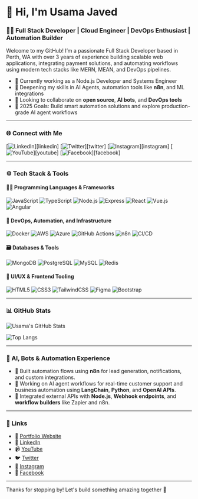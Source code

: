 # 👋 Hi, I'm Usama Javed

### 🧑‍💻 Full Stack Developer | Cloud Engineer | DevOps Enthusiast | Automation Builder

Welcome to my GitHub! I’m a passionate Full Stack Developer based in Perth, WA with over 3 years of experience building scalable web applications, integrating payment solutions, and automating workflows using modern tech stacks like MERN, MEAN, and DevOps pipelines.

- 🔭 Currently working as a Node.js Developer and Systems Engineer
- 🌱 Deepening my skills in AI Agents, automation tools like **n8n**, and ML integrations
- 👯 Looking to collaborate on **open source**, **AI bots**, and **DevOps tools**
- 🥅 2025 Goals: Build smart automation solutions and explore production-grade AI agent workflows

---

### 🌐 Connect with Me

[![LinkedIn](https://cdn.jsdelivr.net/npm/simple-icons@v3/icons/linkedin.svg)][linkedin]
[![Twitter](https://cdn.jsdelivr.net/npm/simple-icons@v3/icons/twitter.svg)][twitter]
[![Instagram](https://cdn.jsdelivr.net/npm/simple-icons@v3/icons/instagram.svg)][instagram]
[![YouTube](https://cdn.jsdelivr.net/npm/simple-icons@v3/icons/youtube.svg)][youtube]
[![Facebook](https://cdn.jsdelivr.net/npm/simple-icons@v3/icons/facebook.svg)][facebook]

---

### ⚙️ Tech Stack & Tools

#### 👨‍💻 Programming Languages & Frameworks
![JavaScript](https://img.shields.io/badge/-JavaScript-black?style=flat-square&logo=javascript)
![TypeScript](https://img.shields.io/badge/-TypeScript-3178C6?style=flat-square&logo=typescript)
![Node.js](https://img.shields.io/badge/-Node.js-339933?style=flat-square&logo=node.js)
![Express](https://img.shields.io/badge/-Express-black?style=flat-square&logo=express)
![React](https://img.shields.io/badge/-React-20232A?style=flat-square&logo=react)
![Vue.js](https://img.shields.io/badge/-Vue.js-42b883?style=flat-square&logo=vue.js)
![Angular](https://img.shields.io/badge/-Angular-DD0031?style=flat-square&logo=angular)

#### 🧰 DevOps, Automation, and Infrastructure
![Docker](https://img.shields.io/badge/-Docker-2496ED?style=flat-square&logo=docker)
![AWS](https://img.shields.io/badge/-AWS-232F3E?style=flat-square&logo=amazon-aws)
![Azure](https://img.shields.io/badge/-Azure-0078D4?style=flat-square&logo=microsoft-azure)
![GitHub Actions](https://img.shields.io/badge/-GitHub%20Actions-2088FF?style=flat-square&logo=github-actions)
![n8n](https://img.shields.io/badge/-n8n-E01765?style=flat-square&logo=n8n)
![CI/CD](https://img.shields.io/badge/-CI/CD-0A0A0A?style=flat-square&logo=jenkins)

#### 🗃️ Databases & Tools
![MongoDB](https://img.shields.io/badge/-MongoDB-47A248?style=flat-square&logo=mongodb)
![PostgreSQL](https://img.shields.io/badge/-PostgreSQL-336791?style=flat-square&logo=postgresql)
![MySQL](https://img.shields.io/badge/-MySQL-4479A1?style=flat-square&logo=mysql)
![Redis](https://img.shields.io/badge/-Redis-DC382D?style=flat-square&logo=redis)

#### 🎨 UI/UX & Frontend Tooling
![HTML5](https://img.shields.io/badge/-HTML5-E34F26?style=flat-square&logo=html5)
![CSS3](https://img.shields.io/badge/-CSS3-1572B6?style=flat-square&logo=css3)
![TailwindCSS](https://img.shields.io/badge/-TailwindCSS-06B6D4?style=flat-square&logo=tailwindcss)
![Figma](https://img.shields.io/badge/-Figma-F24E1E?style=flat-square&logo=figma)
![Bootstrap](https://img.shields.io/badge/-Bootstrap-563D7C?style=flat-square&logo=bootstrap)

---

### 📊 GitHub Stats

![Usama's GitHub Stats](https://github-readme-stats.vercel.app/api?username=hellofromusama&show_icons=true&theme=radical)

![Top Langs](https://github-readme-stats.vercel.app/api/top-langs/?username=hellofromusama&layout=compact&theme=radical)

---

### 🧠 AI, Bots & Automation Experience

- 🧩 Built automation flows using **n8n** for lead generation, notifications, and custom integrations.
- 🤖 Working on AI agent workflows for real-time customer support and business automation using **LangChain**, **Python**, and **OpenAI APIs**.
- 🔌 Integrated external APIs with **Node.js**, **Webhook endpoints**, and **workflow builders** like Zapier and n8n.

---

### 🔗 Links

- 📂 [Portfolio Website](https://simplifiedportfolio.vercel.app/)
- 💼 [LinkedIn](https://www.linkedin.com/in/hellofromusama/)
- 📹 [YouTube](https://www.youtube.com/channel/UCQGyT45bdqJS1hMDg5Ex6Ow)
- 🐦 [Twitter](https://mobile.twitter.com/HelloFromUsama_)
- 📸 [Instagram](https://www.instagram.com/hellofromusama/)
- 📘 [Facebook](https://www.facebook.com/khwajausama.javedmir)

---

Thanks for stopping by! Let's build something amazing together 🚀
